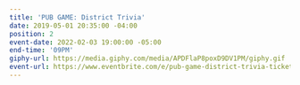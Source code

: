 ```yaml
---
title: 'PUB GAME: District Trivia'
date: 2019-05-01 20:35:00 -04:00
position: 2
event-date: 2022-02-03 19:00:00 -05:00
end-time: '09PM'
giphy-url: https://media.giphy.com/media/APDFlaP8poxD9DV1PM/giphy.gif
event-url: https://www.eventbrite.com/e/pub-game-district-trivia-tickets-255481832037
---
```


